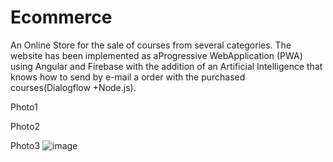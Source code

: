 # Ecommerce
An Online Store for the sale of courses from several categories. The website has been implemented as aProgressive WebApplication 
(PWA) using Angular and Firebase with the addition of an Artificial Intelligence that knows how to send by e-mail a order with the 
purchased courses(Dialogflow +Node.js).

Photo1


Photo2


Photo3
![image](https://user-images.githubusercontent.com/62359701/114781652-9de05980-9d81-11eb-9e84-6799caac31c3.png)
